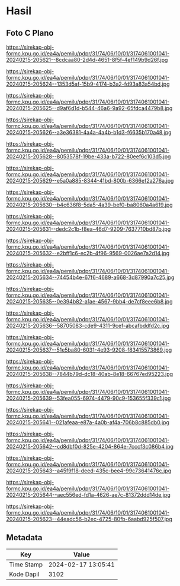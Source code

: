 # Hasil

## Foto C Plano

https://sirekap-obj-formc.kpu.go.id/ea4a/pemilu/pdpr/31/74/06/10/01/3174061001041-20240215-205621--8cdcaa80-2d4d-4651-8f5f-4ef149b9d26f.jpg

https://sirekap-obj-formc.kpu.go.id/ea4a/pemilu/pdpr/31/74/06/10/01/3174061001041-20240215-205624--1353d5af-15b9-4174-b3a2-fd93a83a54bd.jpg

https://sirekap-obj-formc.kpu.go.id/ea4a/pemilu/pdpr/31/74/06/10/01/3174061001041-20240215-205625--d9af6d1d-b544-46a6-9a92-65fdca4479b8.jpg

https://sirekap-obj-formc.kpu.go.id/ea4a/pemilu/pdpr/31/74/06/10/01/3174061001041-20240215-205626--a3e36381-4a4a-4a4b-b1d3-f6635b170a48.jpg

https://sirekap-obj-formc.kpu.go.id/ea4a/pemilu/pdpr/31/74/06/10/01/3174061001041-20240215-205628--8053578f-19be-433a-b722-80eef6c103d5.jpg

https://sirekap-obj-formc.kpu.go.id/ea4a/pemilu/pdpr/31/74/06/10/01/3174061001041-20240215-205629--e5a0a885-8344-41bd-800b-6366ef2a276a.jpg

https://sirekap-obj-formc.kpu.go.id/ea4a/pemilu/pdpr/31/74/06/10/01/3174061001041-20240215-205630--b4c636f8-5da5-4a39-bef0-ba8060a4a619.jpg

https://sirekap-obj-formc.kpu.go.id/ea4a/pemilu/pdpr/31/74/06/10/01/3174061001041-20240215-205631--dedc2c1b-f8ea-46d7-9209-7637710bd87b.jpg

https://sirekap-obj-formc.kpu.go.id/ea4a/pemilu/pdpr/31/74/06/10/01/3174061001041-20240215-205632--e2bff1c6-ec2b-4f96-9569-0026ae7a2d14.jpg

https://sirekap-obj-formc.kpu.go.id/ea4a/pemilu/pdpr/31/74/06/10/01/3174061001041-20240215-205634--74454b4e-67f6-4689-a668-3d87990a7c25.jpg

https://sirekap-obj-formc.kpu.go.id/ea4a/pemilu/pdpr/31/74/06/10/01/3174061001041-20240215-205635--0e394b82-a1ae-4567-9bb4-de7cf8eee6b8.jpg

https://sirekap-obj-formc.kpu.go.id/ea4a/pemilu/pdpr/31/74/06/10/01/3174061001041-20240215-205636--58705083-cde9-4311-9cef-abcafbddfd2c.jpg

https://sirekap-obj-formc.kpu.go.id/ea4a/pemilu/pdpr/31/74/06/10/01/3174061001041-20240215-205637--51e5ba80-6031-4e93-9208-f83415573869.jpg

https://sirekap-obj-formc.kpu.go.id/ea4a/pemilu/pdpr/31/74/06/10/01/3174061001041-20240215-205638--7844b79d-dc18-40ab-8e18-66767ed95223.jpg

https://sirekap-obj-formc.kpu.go.id/ea4a/pemilu/pdpr/31/74/06/10/01/3174061001041-20240215-205639--53fea055-6974-4479-90c9-153655f339c1.jpg

https://sirekap-obj-formc.kpu.go.id/ea4a/pemilu/pdpr/31/74/06/10/01/3174061001041-20240215-205641--021afeaa-e87a-4a0b-af4a-706b8c885db0.jpg

https://sirekap-obj-formc.kpu.go.id/ea4a/pemilu/pdpr/31/74/06/10/01/3174061001041-20240215-205642--cd8dbf0d-825e-4204-864e-7cccf3c086b4.jpg

https://sirekap-obj-formc.kpu.go.id/ea4a/pemilu/pdpr/31/74/06/10/01/3174061001041-20240215-205643--a45f9f18-deed-435c-bee4-99c73641476c.jpg

https://sirekap-obj-formc.kpu.go.id/ea4a/pemilu/pdpr/31/74/06/10/01/3174061001041-20240215-205644--aec556ed-fd1a-4626-ae7c-81372ddd14de.jpg

https://sirekap-obj-formc.kpu.go.id/ea4a/pemilu/pdpr/31/74/06/10/01/3174061001041-20240215-205623--44eadc56-b2ec-4725-80fb-6aabd925f507.jpg


## Metadata

| Key        | Value               |
| ---------- | ------------------- |
| Time Stamp | 2024-02-17 13:05:41 |
| Kode Dapil | 3102                |




